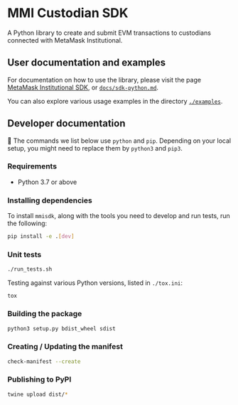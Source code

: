 # MMI Custodian SDK

A Python library to create and submit EVM transactions to custodians connected with MetaMask Institutional.

## User documentation and examples

For documentation on how to use the library, please visit the page [MetaMask Institutional SDK](https://consensys.gitlab.io/codefi/products/mmi/mmi-sdk-py/sdk-python/), or [`docs/sdk-python.md`](docs/sdk-python.md).

You can also explore various usage examples in the directory [`./examples`](./examples).

## Developer documentation

🚨 The commands we list below use `python` and `pip`. Depending on your local setup, you might need to replace them by `python3` and `pip3`.

### Requirements

- Python 3.7 or above

### Installing dependencies

To install `mmisdk`, along with the tools you need to develop and run tests, run the following:

```bash
pip install -e .[dev]
```

### Unit tests

```bash
./run_tests.sh
```

Testing against various Python versions, listed in `./tox.ini`:

```
tox
```

### Building the package

```bash
python3 setup.py bdist_wheel sdist
```

### Creating / Updating the manifest

```bash
check-manifest --create
```

### Publishing to PyPI

```bash
twine upload dist/*
```

